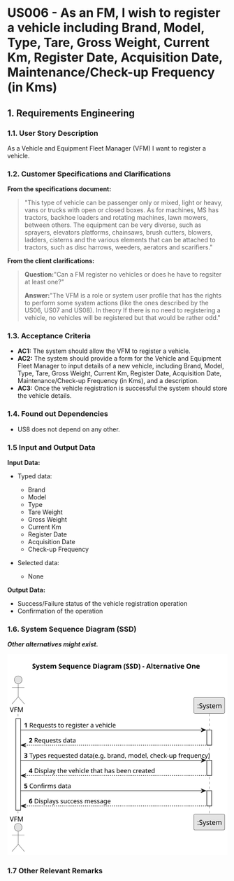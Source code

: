 # US006 - As an FM, I wish to register a vehicle including Brand, Model, Type, Tare, Gross Weight, Current Km, Register Date, Acquisition Date, Maintenance/Check-up Frequency (in Kms)


## 1. Requirements Engineering

### 1.1. User Story Description

As a Vehicle and Equipment Fleet Manager (VFM) I want to register a vehicle.

### 1.2. Customer Specifications and Clarifications 

**From the specifications document:**

> "This type of vehicle can be passenger only or mixed,
light or heavy, vans or trucks with open or closed boxes.
As for machines, MS has tractors, backhoe loaders and rotating machines, lawn mowers,
between others. The equipment can be very diverse, such as sprayers, elevators
platforms, chainsaws, brush cutters, blowers, ladders, cisterns and the various elements
that can be attached to tractors, such as disc harrows, weeders, aerators and scarifiers."



**From the client clarifications:**

> **Question:**"Can a FM register no vehicles or does he have to regsiter at least one?"
>
> **Answer:**"The VFM is a role or system user profile that has the rights to perform some system actions (like the ones described by the US06, US07 and US08). In theory If there is no need to registering a vehicle, no vehicles will be registered but that would be rather odd." 


### 1.3. Acceptance Criteria

* **AC1:** The system should allow the VFM to register a vehicle.
* **AC2:** The system should provide a form for the Vehicle and Equipment Fleet Manager to input details of a new vehicle, including Brand, Model, Type, Tare, Gross Weight, Current Km, Register Date, Acquisition Date, Maintenance/Check-up Frequency (in Kms), and a description.
* **AC3:** Once the vehicle registration is successful the system should store the vehicle details.

### 1.4. Found out Dependencies

*  US8 does not depend on any other.

### 1.5 Input and Output Data

**Input Data:**

* Typed data:
    * Brand
    * Model
    * Type
    * Tare Weight
    * Gross Weight
    * Current Km
    * Register Date
    * Acquisition Date
    * Check-up Frequency

* Selected data:
    * None

**Output Data:**

* Success/Failure status of the vehicle registration operation
* Confirmation of the operation

### 1.6. System Sequence Diagram (SSD)

**_Other alternatives might exist._**



![System Sequence Diagram - Alternative One](svg/us006-system-sequence-diagram-alternative-one.svg)


### 1.7 Other Relevant Remarks
